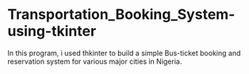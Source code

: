 # Transportation_Booking_System-using-tkinter
In this program, i used thkinter to build a simple Bus-ticket booking and reservation system for various major cities in Nigeria.

